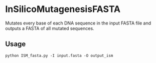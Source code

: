 # InSilicoMutagenesisFASTA
Mutates every base of each DNA sequence in the input FASTA file and outputs a FASTA of all mutated sequences.

## Usage
```
python ISM_fasta.py -I input.fasta -O output_ism
```
